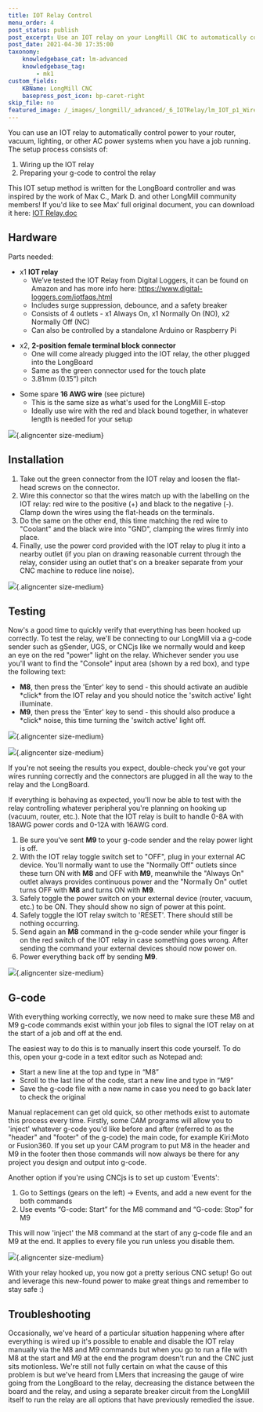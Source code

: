 ```yaml
---
title: IOT Relay Control
menu_order: 4
post_status: publish
post_excerpt: Use an IOT relay on your LongMill CNC to automatically control power to your router, vacuum, lighting, or other AC power systems.
post_date: 2021-04-30 17:35:00
taxonomy:
    knowledgebase_cat: lm-advanced
    knowledgebase_tag:
        - mk1
custom_fields:
    KBName: LongMill CNC
    basepress_post_icon: bp-caret-right
skip_file: no
featured_image: /_images/_longmill/_advanced/_6_IOTRelay/lm_IOT_p1_Wire.jpg
---
```


You can use an IOT relay to automatically control power to your router, vacuum, lighting, or other AC power systems when you have a job running. The setup process consists of:

<ol>
  <li>Wiring up the IOT relay</li>
  <li>Preparing your g-code to control the relay</li>
</ol>

This IOT setup method is written for the LongBoard controller and was inspired by the work of Max C., Mark D. and other LongMill community members! If you'd like to see Max' full original document, you can download it here: <a href="https://resources.sienci.com/wp-content/uploads/2021/06/Max-C.-IOT-Relay-setup.docx" target="_blank" rel="noopener">IOT Relay.doc</a>

## Hardware

Parts needed:

<ul>
  <li>x1 <strong>IOT relay</strong>
<ul>
  <li>We’ve tested the IOT Relay from Digital Loggers, it can be found on Amazon and has more info here: <a href="https://www.digital-loggers.com/iotfaqs.html" target="_blank" rel="noopener">https://www.digital-loggers.com/iotfaqs.html</a></li>
  <li>Includes surge suppression, debounce, and a safety breaker</li>
  <li>Consists of 4 outlets - x1 Always On, x1 Normally On (NO), x2 Normally Off (NC)</li>
  <li>Can also be controlled by a standalone Arduino or Raspberry Pi</li>
</ul>
</li>
</ul>
<ul>
  <li>x2, <strong>2-position female terminal block connector</strong>
<ul>
  <li>One will come already plugged into the IOT relay, the other plugged into the LongBoard</li>
  <li>Same as the green connector used for the touch plate</li>
  <li>3.81mm (0.15”) pitch</li>
</ul>
</li>
</ul>
<ul>
  <li>Some spare <strong>16 AWG wire</strong> (see picture)
<ul>
  <li>This is the same size as what's used for the LongMill E-stop</li>
  <li>Ideally use wire with the red and black bound together, in whatever length is needed for your setup</li>
</ul>
</li>
</ul>

![](/_images/_longmill/_advanced/_6_IOTRelay/lm_IOT_p1_Wire.jpg){.aligncenter size-medium}

## Installation

<ol>
  <li>Take out the green connector from the IOT relay and loosen the flat-head screws on the connector.</li>
  <li>Wire this connector so that the wires match up with the labelling on the IOT relay: red wire to the positive (+) and black to the negative (-). Clamp down the wires using the flat-heads on the terminals.</li>
  <li>Do the same on the other end, this time matching the red wire to "Coolant" and the black wire into "GND", clamping the wires firmly into place.</li>
  <li>Finally, use the power cord provided with the IOT relay to plug it into a nearby outlet (if you plan on drawing reasonable current through the relay, consider using an outlet that's on a breaker separate from your CNC machine to reduce line noise).</li>
</ol>

![](/_images/_longmill/_advanced/_6_IOTRelay/lm_IOT_p2_CoolantHookUp.jpg){.aligncenter size-medium}

## Testing

Now's a good time to quickly verify that everything has been hooked up correctly. To test the relay, we'll be connecting to our LongMill via a g-code sender such as gSender, UGS, or CNCjs like we normally would and keep an eye on the red "power" light on the relay. Whichever sender you use you'll want to find the "Console" input area (shown by a red box), and type the following text:

<ul>
  <li><strong>M8</strong>, then press the 'Enter' key to send - this should activate an audible *click* from the IOT relay and you should notice the 'switch active' light illuminate.</li>
  <li><strong>M9</strong>, then press the 'Enter' key to send - this should also produce a *click* noise, this time turning the 'switch active' light off.</li>
</ul>

![](/_images/_longmill/_advanced/_6_IOTRelay/lm_IOT_p3_Testing.png){.aligncenter size-medium}

![](/_images/_longmill/_advanced/_6_IOTRelay/lm_IOT_p4_Switch.jpg){.aligncenter size-medium}

If you're not seeing the results you expect, double-check you've got your wires running correctly and the connectors are plugged in all the way to the relay and the LongBoard.

If everything is behaving as expected, you'll now be able to test with the relay controlling whatever peripheral you're planning on hooking up (vacuum, router, etc.). Note that the IOT relay is built to handle <span dir="ltr">0-8A with 18AWG power cords and 0-12A with </span><span dir="ltr">16AWG cord.</span>

<ol>
  <li>Be sure you've sent <strong>M9</strong> to your g-code sender and the relay power light is off.</li>
  <li>With the IOT relay toggle switch set to "OFF", plug in your external AC device. You'll normally want to use the "Normally Off" outlets since these turn ON with <strong>M8</strong> and OFF with <strong>M9</strong>, meanwhile the "Always On" outlet always provides continuous power and the "Normally On" outlet turns OFF with <strong>M8</strong> and turns ON with <strong>M9</strong>.</li>
  <li>Safely toggle the power switch on your external device (router, vacuum, etc.) to be ON. They should show no sign of power at this point.</li>
  <li>Safely toggle the IOT relay switch to 'RESET'. There should still be nothing occurring.</li>
  <li>Send again an <strong>M8</strong> command in the g-code sender while your finger is on the red switch of the IOT relay in case something goes wrong. After sending the command your external devices should now power on.</li>
  <li>Power everything back off by sending <strong>M9</strong>.</li>
</ol>

![](/_images/_longmill/_advanced/_6_IOTRelay/lm_IOT_p5_FullDiagram.jpg){.aligncenter size-medium}

## G-code

With everything working correctly, we now need to make sure these M8 and M9 g-code commands exist within your job files to signal the IOT relay on at the start of a job and off at the end.

The easiest way to do this is to manually insert this code yourself. To do this, open your g-code in a text editor such as Notepad and:

<ul>
  <li>Start a new line at the top and type in “M8”</li>
  <li>Scroll to the last line of the code, start a new line and type in “M9”</li>
  <li>Save the g-code file with a new name in case you need to go back later to check the original</li>
</ul>

Manual replacement can get old quick, so other methods exist to automate this process every time. Firstly, some CAM programs will allow you to 'inject' whatever g-code you'd like before and after (referred to as the "header" and "footer" of the g-code) the main code, for example Kiri:Moto or Fusion360. If you set up your CAM program to put M8 in the header and M9 in the footer then those commands will now always be there for any project you design and output into g-code.

Another option if you're using CNCjs is to set up custom 'Events':

<ol>
  <li>Go to Settings (gears on the left) -&gt; Events, and add a new event for the both commands</li>
  <li>Use events “G-code: Start” for the M8 command and “G-code: Stop” for M9</li>
</ol>

This will now 'inject' the M8 command at the start of any g-code file and an M9 at the end. It applies to every file you run unless you disable them.

![](/_images/_longmill/_advanced/_6_IOTRelay/lm_IOT_p6_Event.png){.aligncenter size-medium}

With your relay hooked up, you now got a pretty serious CNC setup! Go out and leverage this new-found power to make great things and remember to stay safe :)

## Troubleshooting

Occasionally, we've heard of a particular situation happening where after everything is wired up it's possible to enable and disable the IOT relay manually via the M8 and M9 commands but when you go to run a file with M8 at the start and M9 at the end the program doesn't run and the CNC just sits motionless. We're still not fully certain on what the cause of this problem is but we've heard from LMers that increasing the gauge of wire going from the LongBoard to the relay, decreasing the distance between the board and the relay, and using a separate breaker circuit from the LongMill itself to run the relay are all options that have previously remedied the issue.
